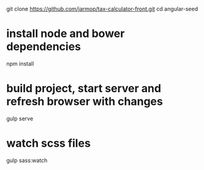 git clone https://github.com/jarmop/tax-calculator-front.git
cd angular-seed

# install node and bower dependencies
npm install

# build project, start server and refresh browser with changes
gulp serve

# watch scss files
gulp sass:watch